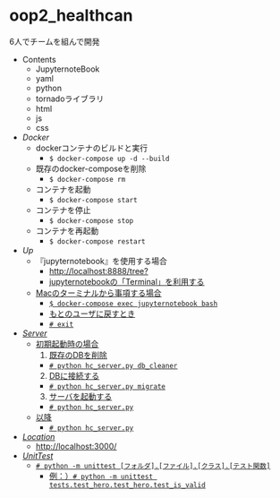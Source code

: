 # oop2_healthcan
6人でチームを組んで開発
- Contents
  - JupyternoteBook
  - yaml
  - python
  - tornadoライブラリ
  - html
  - js
  - css
- _Docker_
  - dockerコンテナのビルドと実行
    - `$ docker-compose up -d --build`
  - 既存のdocker-composeを削除
    - `$ docker-compose rm`
  - コンテナを起動
    - `$ docker-compose start`
  - コンテナを停止
    - `$ docker-compose stop`
  - コンテナを再起動
    - `$ docker-compose restart`
- _Up_
  - 『jupyternotebook』を使用する場合
    - <u>http://localhost:8888/tree?<u>
    - jupyternotebookの「Terminal」を利用する
  - Macのターミナルから事項する場合
    - `$ docker-compose exec jupyternotebook bash`
    - もとのユーザに戻すとき
    - `# exit`
- _Server_
  - 初期起動時の場合
    1. 既存のDBを削除
      - `# python hc_server.py db_cleaner`
    2. DBに接続する
      - `# python hc_server.py migrate`
    3. サーバを起動する
      - `# python hc_server.py`
  - 以降
    - `# python hc_server.py`
- _Location_
  - <u>http://localhost:3000/</u>
- _UnitTest_
  - `# python -m unittest [フォルダ].[ファイル].[クラス].[テスト関数]`
    - 例：）`# python -m unittest tests.test_hero.test_hero.test_is_valid`

